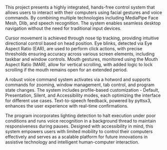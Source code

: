 This project presents a highly integrated, hands-free control system that allows users to interact with their computers using facial gestures and voice commands. By combining multiple technologies including MediaPipe Face Mesh, Dlib, and speech recognition.  The system enables seamless desktop navigation without the need for traditional input devices.


Cursor movement is achieved through nose tip tracking, providing intuitive directional control based on head position. Eye blinks, detected via Eye Aspect Ratio (EAR), are used to perform click actions, with precise thresholds ensuring accuracy across various screen elements, including taskbar and window controls. Mouth gestures, monitored using the Mouth Aspect Ratio (MAR), allow for vertical scrolling, with added logic to lock scrolling if the mouth remains open for an extended period.


A robust voice command system activates via a hotword and supports commands for zooming, window management, tab control, and program state changes. The system includes profile-based customization - Default, Presentation, Silent, and Accessibility modes, each optimizing the interface for different use cases. Text-to-speech feedback, powered by pyttsx3, enhances the user experience with real-time confirmations.


The program incorporates lighting detection to halt execution under poor conditions and runs voice recognition in a background thread to maintain responsiveness during pauses. Designed with accessibility in mind, this system empowers users with limited mobility to control their computers effectively and serves as a scalable platform for future innovations in assistive technology and intelligent human-computer interaction.
